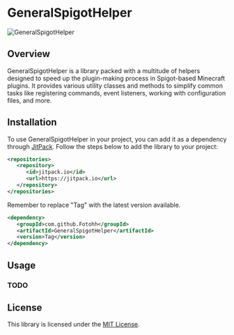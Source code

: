 # GeneralSpigotHelper

![GeneralSpigotHelper](https://jitpack.io/v/Fotohh/GeneralSpigotHelper.svg)

## Overview

GeneralSpigotHelper is a library packed with a multitude of helpers designed to speed up the plugin-making process in Spigot-based Minecraft plugins. It provides various utility classes and methods to simplify common tasks like registering commands, event listeners, working with configuration files, and more.

## Installation

To use GeneralSpigotHelper in your project, you can add it as a dependency through [JitPack](https://jitpack.io/#Fotohh/GeneralSpigotHelper/1.0.1). Follow the steps below to add the library to your project:

```xml
<repositories>
   <repository>
      <id>jitpack.io</id>
      <url>https://jitpack.io</url>
   </repository>
</repositories>
```
Remember to replace "Tag" with the latest version available.

```xml
<dependency>
   <groupId>com.github.Fotohh</groupId>
   <artifactId>GeneralSpigotHelper</artifactId>
   <version>Tag</version>
</dependency>
```

## Usage

### TODO

## License

This library is licensed under the [MIT License](LICENSE).
